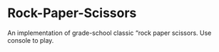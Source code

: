 # Rock-Paper-Scissors
An implementation of grade-school classic “rock paper scissors.
Use console to play.